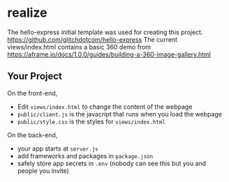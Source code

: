 # realize

The hello-express initial template was used for creating this project. https://github.com/glitchdotcom/hello-express
The current views/index.html contains a basic 360 demo from https://aframe.io/docs/1.0.0/guides/building-a-360-image-gallery.html


## Your Project

On the front-end,

- Edit `views/index.html` to change the content of the webpage
- `public/client.js` is the javacript that runs when you load the webpage
- `public/style.css` is the styles for `views/index.html`

On the back-end,

- your app starts at `server.js`
- add frameworks and packages in `package.json`
- safely store app secrets in `.env` (nobody can see this but you and people you invite)


